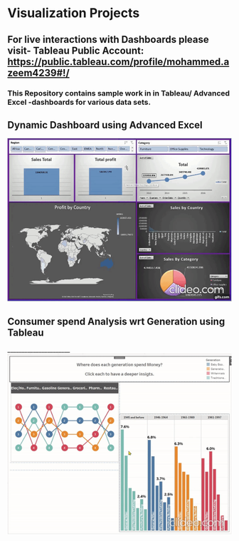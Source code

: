 # Visualization Projects

## For live interactions with Dashboards please visit- Tableau Public Account: https://public.tableau.com/profile/mohammed.azeem4239#!/

### This Repository contains sample work in in Tableau/ Advanced Excel -dashboards for various data sets.

## Dynamic Dashboard using Advanced Excel
![screenshot](https://github.com/mohammedaz33m/Tableau_Projects/blob/main/Global%20Superstore/Dashboard.gif)



## Consumer spend Analysis wrt Generation using Tableau
______________________ ![screenshot](https://github.com/mohammedaz33m/Tableau_Projects/blob/main/Consumer%20spend%20by%20generation/Insights%20giff.gif) 
